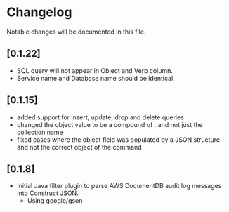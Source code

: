 # Changelog
Notable changes will be documented in this file.

## [0.1.22]
- SQL query will not appear in Object and Verb column.
- Service name and Database name should be identical.

## [0.1.15]
- added support for insert, update, drop and delete queries
- changed the object value to be a compound of <database>.<collection> and not just the collection name
- fixed cases where the object field was populated by a JSON structure and not the correct object of the command

## [0.1.8]
- Initial Java filter plugin to parse AWS DocumentDB audit log messages into Construct JSON.
  - Using google/gson
